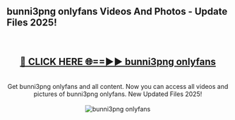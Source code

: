 <h2>bunni3png onlyfans Videos And Photos - Update Files 2025!</h2>
<br>
<div align="center">
<h2><a href="https://linkcuts.com/hfmhzwbr" rel="nofollow">🔴 CLICK HERE 🌐==►► bunni3png onlyfans</a></h2>
<br>
Get bunni3png onlyfans and all content. Now you can access all videos and pictures of bunni3png onlyfans. New Updated Files 2025!
<br>
<br>
<a href="https://linkcuts.com/hfmhzwbr" rel="nofollow" data-target="animated-image.originalLink"><img src="https://i.ibb.co.com/WyWwxjT/player-gif2.gif" alt="bunni3png onlyfans" style="max-width: 100%; display: inline-block;" data-target="animated-image.originalImage"></a>
</div>
<br>